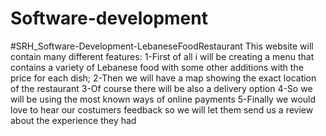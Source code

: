 # Software-development
#SRH_Software-Development-LebaneseFoodRestaurant
This website will contain many different features:
1-First of all i will be creating a menu that contains a variety of Lebanese food with some other additions with the price for each dish;
2-Then we will have a map showing the exact location of the restaurant 
3-Of course there will be also a delivery option
4-So we will be using the most known ways of online payments
5-Finally we would love to hear our costumers feedback so we will let them send us a review about the experience they had 

